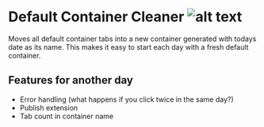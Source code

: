 # Default Container Cleaner ![alt text](https://raw.githubusercontent.com/yohanmishkin/firefox-default-container-cleaner/master/icons/48.png)
Moves all default container tabs into a new container generated with todays date as its name. This makes it easy to start each day with a fresh default container.

## Features for another day
- Error handling (what happens if you click twice in the same day?)
- Publish extension
- Tab count in container name
